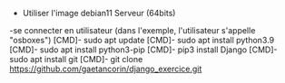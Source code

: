 - Utiliser l'image debian11 Serveur (64bits)

-se connecter en utilisateur (dans l'exemple, l'utilisateur s'appelle "osboxes")
[CMD]- sudo apt update
[CMD]- sudo apt install python3.9
[CMD]- sudo apt install python3-pip
[CMD]- pip3 install Django
[CMD]- sudo apt install git
[CMD]- git clone https://github.com/gaetancorin/django_exercice.git
